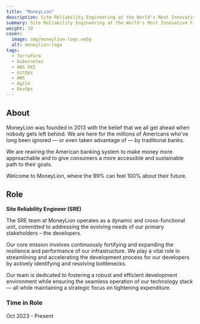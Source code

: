 ```yaml
---
title: "MoneyLion"
description: Site Reliability Engineering at the World's Most Innovative Finance and Technology Company
summary: Site Reliability Engineering at the World's Most Innovative Finance and Technology Company
weight: 10
cover:
  image: img/moneylion-logo.webp
  alt: moneylion-logo
tags:
  - Terraform
  - Kubernetes
  - AWS EKS
  - GitOps
  - AWS
  - Agile
  - DevOps
---
```


## About

MoneyLion was founded in 2013 with the belief that we all get ahead when nobody gets left behind. We are here for the millions of Americans who’ve long been ignored — or even taken advantage of — by traditional banks.

We are rewiring the American banking system to make money more approachable and to give consumers a more accessible and sustainable path to their goals.

Welcome to MoneyLion, where the 99% can feel 100% about their future.

## Role

**Site Reliability Engineer (SRE)**

The SRE team at MoneyLion operates as a dynamic and cross-functional unit, committed to addressing the evolving needs of our primary stakeholders – the developers.

Our core mission involves continuously fortifying and expanding the resilience and performance of our infrastructure. We play a vital role in streamlining and accelerating the development process for our developers by actively identifying and resolving bottlenecks.

Our team is dedicated to fostering a robust and efficient development environment while ensuring the seamless operation of our technology stack — all while maintaining a strategic focus on tightening expenditure.

### Time in Role

Oct 2023 - Present
